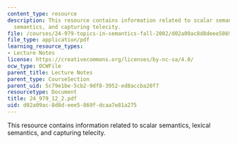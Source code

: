 ```yaml
---
content_type: resource
description: This resource contains information related to scalar semantics, lexical
  semantics, and capturing telecity.
file: /courses/24-979-topics-in-semantics-fall-2002/d02a09ac8d8deee5869fdcaa7e81a275_24_979_12_2.pdf
file_type: application/pdf
learning_resource_types:
- Lecture Notes
license: https://creativecommons.org/licenses/by-nc-sa/4.0/
ocw_type: OCWFile
parent_title: Lecture Notes
parent_type: CourseSection
parent_uid: 5c79e1be-5cb2-9df8-3952-ed8accba20f7
resourcetype: Document
title: 24_979_12_2.pdf
uid: d02a09ac-8d8d-eee5-869f-dcaa7e81a275
---
```

This resource contains information related to scalar semantics, lexical semantics, and capturing telecity.